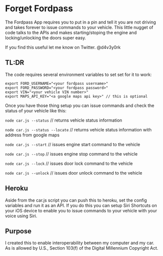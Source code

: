 # Forget Fordpass

The Fordpass App requires you to put in a pin and tell it you are not driving and takes forever to issue commands to your vehicle. This little nugget of code talks to the APIs and makes starting/stoping the engine and locking/unlocking the doors super easy.

If you find this useful let me know on Twitter. @d4v3y0rk  

## TL:DR

The code requires several environment variables to set set for it to work:
```
export FORD_USERNAME="<your fordpass username>"
export FORD_PASSWORD="<your fordpass password>"
export VIN="<your vehicle VIN number>"
export MAPS_API_KEY="<a google maps api key>" // this is optional
```

Once you have those thing setup you can issue commands and check the status of your vehicle like this:

`node car.js --status`      // returns vehicle status information

`node car.js --status --locate`     // returns vehicle status information with address from google maps

`node car.js --start`       // issues engine start command to the vehicle

`node car.js --stop`        // issues engine stop command to the vehicle

`node car.js --lock`        // issues door lock command to the vehicle

`node car.js --unlock`      // issues door unlock command to the vehicle


## Heroku

Aside from the car.js script you can push this to heroku, set the config variables and run it as an API. If you do this you can setup Siri Shortcuts on your iOS device to enable you to issue commands to your vehicle with your voice using Siri. 

## Purpose

I created this to enable interoperability between my computer and my car. As is allowed by U.S., Section 103(f) of the Digital Millennium Copyright Act.
